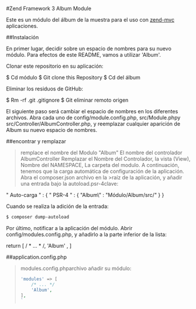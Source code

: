 #Zend Framework 3 Album Module

Este es un módulo del álbum de la muestra para el uso con [zend-mvc](https://docs.zendframework.com/zend-mvc) aplicaciones.

##Instalación

En primer lugar, decidir sobre un espacio de nombres para su nuevo módulo. Para efectos de este README, vamos a utilizar 'Album'.

Clonar este repositorio en su aplicación:

$ Cd módulo
$ Git clone this Repository
$ Cd del álbum

Eliminar los residuos de GitHub:

$ Rm -rf .git .gitignore
$ Git eliminar remoto origen

El siguiente paso será cambiar el espacio de nombres en los diferentes archivos. Abra cada uno de config/module.config.php, src/Module.phpy src/Controller/AlbumController.php, y reemplazar cualquier aparición de Album su nuevo espacio de nombres.

##encontrar y remplazar

>remplace el nombre del Modulo "Album"
>El nombre del controlador AlbumController
>Remplazar el Nombre del Controlador, la vista (View), Nombre del NAMESPACE,
>La carpeta del modulo.
>A continuación, tenemos que la carga automática de configuración de la aplicación. Abra el composer.json archivo en la >raíz de la aplicación, y añadir una entrada bajo la autoload.psr-4clave:

" Auto-carga " : {
     " PSR-4 " : {
         "Album\\" : "Módulo/Album/src/"
    }
}

Cuando se realiza la adición de la entrada:

```bash
$ composer dump-autoload
```

Por último, notificar a la aplicación del módulo. Abrir config/modules.config.php, y añadirlo a la parte inferior de la lista:

return [ 
    / * ... * /,
    'Album' , 
]    
    
##application.config.php

>modules.config.phparchivo añadir su módulo:
>
> ```php
> 'modules' => [
>     /* ... */
>     'Album',
> ],
> `    
